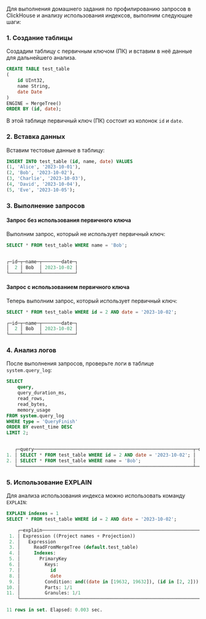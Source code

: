 Для выполнения домашнего задания по профилированию запросов в ClickHouse и анализу использования индексов, выполним следующие шаги:

### 1. Создание таблицы

Создадим таблицу с первичным ключом (ПК) и вставим в неё данные для дальнейшего анализа.

```sql
CREATE TABLE test_table
(
    id UInt32,
    name String,
    date Date
)
ENGINE = MergeTree()
ORDER BY (id, date);
```

В этой таблице первичный ключ (ПК) состоит из колонок `id` и `date`.

### 2. Вставка данных

Вставим тестовые данные в таблицу:

```sql
INSERT INTO test_table (id, name, date) VALUES
(1, 'Alice', '2023-10-01'),
(2, 'Bob', '2023-10-02'),
(3, 'Charlie', '2023-10-03'),
(4, 'David', '2023-10-04'),
(5, 'Eve', '2023-10-05');
```

### 3. Выполнение запросов

#### Запрос без использования первичного ключа

Выполним запрос, который не использует первичный ключ:

```sql
SELECT * FROM test_table WHERE name = 'Bob';


┌─id─┬─name─┬───────date─┐
│  2 │ Bob  │ 2023-10-02 │
└────┴──────┴────────────┘
```

#### Запрос с использованием первичного ключа

Теперь выполним запрос, который использует первичный ключ:

```sql
SELECT * FROM test_table WHERE id = 2 AND date = '2023-10-02';

┌─id─┬─name─┬───────date─┐
│  2 │ Bob  │ 2023-10-02 │
└────┴──────┴────────────┘
```

### 4. Анализ логов

После выполнения запросов, проверьте логи в таблице `system.query_log`:

```sql
SELECT
    query,
    query_duration_ms,
    read_rows,
    read_bytes,
    memory_usage
FROM system.query_log
WHERE type = 'QueryFinish'
ORDER BY event_time DESC
LIMIT 2;


   ┌─query──────────────────────────────────────────────────────────┬─query_duration_ms─┬─read_rows─┬─read_bytes─┬─memory_usage─┐
1. │ SELECT * FROM test_table WHERE id = 2 AND date = '2023-10-02'; │                 3 │         5 │         98 │         5985 │
2. │ SELECT * FROM test_table WHERE name = 'Bob';                   │                 6 │         5 │         98 │         7425 │
   └────────────────────────────────────────────────────────────────┴───────────────────┴───────────┴────────────┴──────────────┘
```

### 5.  Использование EXPLAIN

Для анализа использования индекса можно использовать команду `EXPLAIN`:

```sql
EXPLAIN indexes = 1
SELECT * FROM test_table WHERE id = 2 AND date = '2023-10-02';

    ┌─explain──────────────────────────────────────────────────────────┐
 1. │ Expression ((Project names + Projection))                        │
 2. │   Expression                                                     │
 3. │     ReadFromMergeTree (default.test_table)                       │
 4. │     Indexes:                                                     │
 5. │       PrimaryKey                                                 │
 6. │         Keys:                                                    │
 7. │           id                                                     │
 8. │           date                                                   │
 9. │         Condition: and((date in [19632, 19632]), (id in [2, 2])) │
10. │         Parts: 1/1                                               │
11. │         Granules: 1/1                                            │
    └──────────────────────────────────────────────────────────────────┘

11 rows in set. Elapsed: 0.003 sec.
```